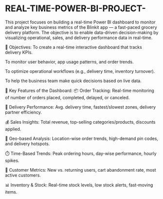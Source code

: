 # REAL-TIME-POWER-BI-PROJECT-
This project focuses on building a real-time Power BI dashboard to monitor and analyze key business metrics of the Blinkit app — a fast-paced grocery delivery platform. The objective is to enable data-driven decision-making by visualizing operational, sales, and delivery performance data in real-time.

🔶 Objectives:
To create a real-time interactive dashboard that tracks delivery KPIs.

To monitor user behavior, app usage patterns, and order trends.

To optimize operational workflows (e.g., delivery time, inventory turnover).

To help the business team make quick decisions based on live data.

🔶 Key Features of the Dashboard:
📦 Order Tracking: Real-time monitoring of number of orders placed, completed, delayed, or canceled.

🚚 Delivery Performance: Avg. delivery time, fastest/slowest zones, delivery partner efficiency.

💰 Sales Insights: Total revenue, top-selling categories/products, discounts applied.

📍 Geo-based Analysis: Location-wise order trends, high-demand pin codes, and delivery hotspots.

⏱️ Time-Based Trends: Peak ordering hours, day-wise performance, hourly spikes.

👥 Customer Metrics: New vs. returning users, cart abandonment rate, most active customers.

📊 Inventory & Stock: Real-time stock levels, low stock alerts, fast-moving items.

